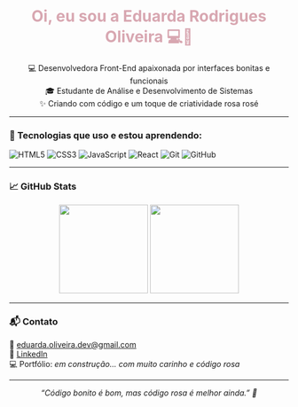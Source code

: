 <h1 align="center" style="color:#D8A7B1;">Oi, eu sou a Eduarda Rodrigues Oliveira 💻🌸</h1>

<p align="center">
  💻 Desenvolvedora Front-End apaixonada por interfaces bonitas e funcionais<br>
  🎓 Estudante de Análise e Desenvolvimento de Sistemas<br>
  ✨ Criando com código e um toque de criatividade rosa rosé<br>
</p>

---

### 💖 Tecnologias que uso e estou aprendendo:

![HTML5](https://img.shields.io/badge/-HTML5-f6c3d4?style=for-the-badge&logo=html5&logoColor=white)
![CSS3](https://img.shields.io/badge/-CSS3-e8a9c3?style=for-the-badge&logo=css3&logoColor=white)
![JavaScript](https://img.shields.io/badge/-JavaScript-f7cad0?style=for-the-badge&logo=javascript&logoColor=white)
![React](https://img.shields.io/badge/-React-f3aec7?style=for-the-badge&logo=react&logoColor=white)
![Git](https://img.shields.io/badge/-Git-f0a6ca?style=for-the-badge&logo=git&logoColor=white)
![GitHub](https://img.shields.io/badge/-GitHub-e4bad4?style=for-the-badge&logo=github&logoColor=white)

---

### 📈 GitHub Stats

<div align="center">
  <img height="160em" src="https://github-readme-stats.vercel.app/api?username=SEU_USUARIO&show_icons=true&theme=rose_pine&hide_border=true&title_color=ffaec9&icon_color=ffaec9&text_color=fceff9&bg_color=fff0f5"/>
  <img height="160em" src="https://github-readme-stats.vercel.app/api/top-langs/?username=SEU_USUARIO&layout=compact&theme=rose_pine&hide_border=true&title_color=ffaec9&text_color=fceff9&bg_color=fff0f5"/>
</div>

---

### 📬 Contato

📧 eduarda.oliveira.dev@gmail.com  
🔗 [LinkedIn](https://www.linkedin.com/in/eduarda-rodrigues-oliveira-84531219a/)  
💻 Portfólio: *em construção... com muito carinho e código rosa*

---

<p align="center"><i>“Código bonito é bom, mas código rosa é melhor ainda.” 🌸</i></p>
